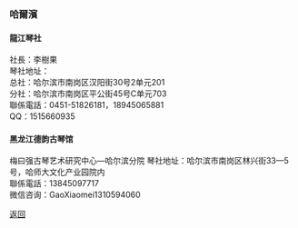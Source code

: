 ### 哈爾濱
#### 龍江琴社
社長：李樹果    
琴社地址：  
总社：哈尔滨市南岗区汉阳街30号2单元201  
分社：哈尔滨市南岗区平公街45号C单元703  
聯係電話：0451-51826181，18945065881  
QQ：1515660935

#### 黑龙江德韵古琴馆
梅曰强古琴艺术研究中心—哈尔滨分院
琴社地址：哈尔滨市南岗区林兴街33—5号，哈师大文化产业园院内  
聯係電話：13845097717  
微信咨询：GaoXiaomei1310594060  


[返回](China.md)

